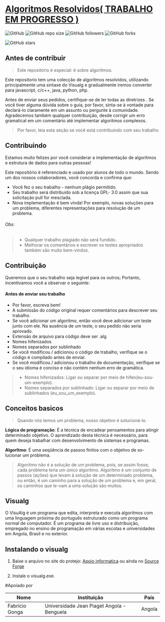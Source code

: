 # [Algoritmos Resolvidos( TRABALHO EM PROGRESSO )](https://github.com/DevGonga/AlgoritmosResolvidos "# Algoritmos Resolvidos")
![GitHub](https://img.shields.io/github/license/DevGonga/AlgoritmosResolvidos.svg?style=for-the-badge&label=Licença&color=red) ![GitHub repo size](https://img.shields.io/github/repo-size/DevGonga/AlgoritmosResolvidos.svg?style=for-the-badge&label=Tamanho&color=) ![GitHub followers](https://img.shields.io/github/followers/DevGonga.svg?style=for-the-badge&label=Seguidores/as)  ![GitHub forks](https://img.shields.io/github/forks/DevGonga/AlgoritmosResolvidos.svg?style=for-the-badge&label=Garfos)

![GitHub stars](https://img.shields.io/github/stars/devgonga/algoritimosresolvidos.svg?style=for-the-badge&label=Estrelas)
## Antes de contribuir
> Este repositório é especial: é sobre algoritmos. 

Este repositorio tem  uma colecção de algoritmos resolvidos, utilizando principalmente uma sintaxe do Visualg e gradualmente iremos converter para javascript, c/c++, java, python, php.

Antes de enviar seus pedidos, certifique-se de ler todas as diretrizes . 
Se você tiver alguma dúvida sobre o guia, por favor, sinta-se à vontade para declará-lo claramente em um assunto ou pergunte à comunidade.
Agradecemos também  qualquer contribuição, desde corrigir um erro gramatical em um comentário até implementar algoritmos complexos. 
> Por favor, leia esta seção se você está contribuindo com seu trabalho

## Contribuindo
Estamos muito felizes por você considerar a implementação de algoritmos e estrutura de dados para outras pessoas! 

Este repositório é referenciado e usado por alunos de todo o mundo. Sendo um dos nossos colaboradores, você concorda e confirma que:

- Você fez o seu trabalho - nenhum plágio permitido.
- Seu trabalho será distribuído sob a licença GPL- 3.0  assim que sua solicitação pull for mesclada.
- Nova implementação é bem vinda! Por exemplo, novas soluções para um problema, diferentes representações para resolução de um problema.

###### Obs:
> - Qualquer trabalho plagiado não será fundido.
> - Melhorar os comentários e escrever os testes apropriados também são muito bem-vindos.


## Contribuição
Queremos que o seu trabalho seja legível para os outros; Portanto, incentivamos você a observar o seguinte:
#### Antes de enviar seu trabalho
- Por favor, escreva bem!
- A submissão do código original requer comentários para descrever seu trabalho.
- Se você adicionar um algoritmo, então você deve adicionar um teste junto com ele. Na ausência de um teste, o seu pedido não seria aprovado.   
- Extensão de arquivo para código deve ser .alg
- Nomes hifenizados
- Nomes separados por sublinhado
- Se você modificou / adicionou o código de trabalho, verifique se o código é compilado antes de enviar.
- Se você modificou / adicionou o trabalho de documentação, verifique se o seu idioma é conciso e não contém nenhum erro de gramática.


> - Nomes hifenizados: Ligar ou separar por meio de hífen(eu-sou-um-exemplo). 
> - Nomes separados por sublinhado: Ligar ou separar por meio de sublinhados (eu_sou_um_exemplo). 

## Conceitos basicos
> Quando nós temos um problema, nosso objetivo é solucioná-lo. 

**Lógica de programação**:  É a técnica de encadear pensamentos para atingir determinado objetivo. O aprendizado desta técnica é necessário, para quem deseja trabalhar com desenvolvimento de sistemas e programas. 

**Algorltmo**:  É uma seqüência de passos finitos com o objetivo de so-lucionar um problema. 

> Algoritmo não é a solução de um problema, pois, se assim fosse, cada problema teria um único algoritmo. Algoritmo é um conjunto de passos (ações) que levam à solução de um determinado problema, ou então, é um caminho para a solução de um problema e, em geral, os caminhos que le-vam a uma solução são muitos. 



## Visualg

O VisuAlg é um programa que edita, interpreta e executa algoritmos com uma linguagem próxima do português estruturado como um programa normal de computador. É um programa de livre uso e distribuição, empregado no ensino de programação em várias escolas e universidades em Angola, Brasil  e no exterior.


## Instalando o visualg
1) Baixe o arquivo no site do protejo: [Apoio informatica](https://www.apoioinformatica.inf.br/produtos/visualg "Apoio informatica")   ou ainda no [Source Forge]( https://sourceforge.net/projects/visualg30/ "Source Forge")

2) Instale o visualg.exe.

#Apoiado por
                    
Nome  | Instituição | País
------------- | ------------- |--------
Fabrício Gonga  | Universidade Jean Piaget Angola - Benguela | Angola


